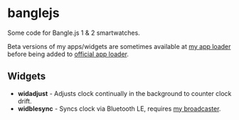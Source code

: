 # banglejs

Some code for Bangle.js 1 & 2 smartwatches.

Beta versions of my apps/widgets are sometimes available at [my app loader]
before being added to [official app loader].

## Widgets

- **widadjust** - Adjusts clock continually in the background to counter clock drift.
- **widblesync** - Syncs clock via Bluetooth LE, requires [my broadcaster].


[my app loader]: https://www.markuslaire.com/BangleApps/
[official app loader]: https://banglejs.com/apps/

[my broadcaster]: https://github.com/malaire/ble-current-time-broadcast
